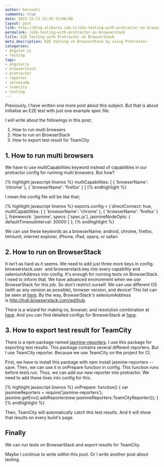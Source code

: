 ```yaml
---
author: barinali
comments: true
date: 2015-12-23 22:45:31+00:00
layout: post
link: http://blog.alibarin.com.tr/e2e-testing-with-protractor-on-browserstack/
permalink: /e2e-testing-with-protractor-on-browserstack
title: E2E Testing with Protractor on BrowserStack
meta_description: E2E testing on BrowserStack by using Protractor
categories:
- Angular.js
- Testing
tags:
- angularjs
- browserstack
- protractor
- reporter
- seleniumb
- teamcity
- testing
---
```


Previously, I have written one more post about this subject. But that is about initialise an E2E test with just one example spec file.

I will write about the followings in this post;

  1. How to run multi browsers
  2. How to run on BrowserStack
  3. How to export test result for TeamCity

## 1. How to run multi browsers

We have to use multiCapabilities keyword instead of capabilities in our protractor config for running multi browsers. But how?

{% highlight javascript linenos %}
multiCapabilities: [
  {
    'browserName': 'chrome'
  },
  {
    'browserName': 'firefox'
  }
]
{% endhighlight %}

I mean the config file will be like that;

{% highlight javascript linenos %}
exports.config = {
  directConnect: true,
  multiCapabilities: [
    {
      'browserName': 'chrome'
    },
    {
      'browserName': 'firefox'
    }
  ],
  framework: 'jasmine',
  specs: ['spec.js'],
  jasmineNodeOpts: {
    defaultTimeoutInterval: 30000
  }
};
{% endhighlight %}

We can use these keywords as a browserName; android, chrome, firefox, htmlunit, internet explorer, iPhone, iPad, opera, or safari.

## 2. How to run on BrowserStack
It isn't as hard as it seems. We need to add just three more keys in config. browserstack.user  and browserstack.key into every capability and seleniumAddress into config. It's enough for running tests on BrowserStack. I need to inform that. We have advanced environment when we use BrowserStack for this job. So don't restrict ourself. We can use different OS (with as any version as possible), browser version, and device! This list can be seen at [here](https://www.browserstack.com/list-of-browsers-and-platforms?product=automate). By the way, BrowserStack's seleniumAddress  is http://hub.browserstack.com/wd/hub.

There is a wizard for making os, browser, and resolution combination at [here](https://www.browserstack.com/automate/capabilities#capabilities-parameter-override). And you can find detailed configs for BrowserStack at [here](https://www.browserstack.com/automate/capabilities#capabilities-parameter-override).


## 3. How to export test result for TeamCity


There is a npm package named [jasmine-reporters](https://github.com/larrymyers/jasmine-reporters). I use this package for exporting test results. This package contains several different reporters. But I use TeamCity reporter. Because we use TeamCity on the project for CI.

First, we have to install this package with npm install jasmine-reporters --save. Then, we can use it in onPrepare function in config. This function runs before tests run. Thus, we can add our new reporter into protractor. We need to add these lines into config for this.

{% highlight javascript linenos %}
onPrepare: function() {
  var jasmineReporters = require('jasmine-reporters');
  jasmine.getEnv().addReporter(new jasmineReporters.TeamCityReporter());
}
{% endhighlight %}

Then, TeamCity will automatically catch this test results. And it will show that results on every build's page.


## Finally


We can run tests on BrowserStack and export results for TeamCity.

Maybe I continue to write within this post. Or I write another post about testing.
